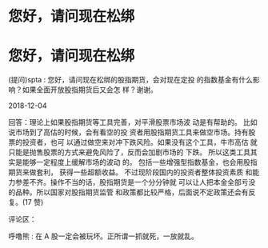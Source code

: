 # 您好，请问现在松绑

# 您好，请问现在松绑

(提问)spta : 您好，请问现在松绑的股指期货，会对现在定投 的指数基金有什么影响？如果全面开放股指期货后又会怎 样？谢谢。

2018-12-04

回答：理论上如果股指期货等工具完善，对平滑股票市场波 动是有帮助的。 比如说市场到了高估的时候，会有看空的投 资者用股指期货工具来做空市场。持有股票的投资者，也可 以通过做空来对冲下跌风险。如果没有这个工具，牛市高估 就只能是抛售股票的方式来避免风险了，反而会加剧市场的 下跌。 所以这类工具其实是能够一定程度上缓解市场的波动 的。 包括一些增强型指数基金，也会用股指期货来做套利， 获得一些超额收益。 不过现阶段国内的投资者整体投资素质 和能力参差不齐。操作不当的话，股指期货是一个分分钟就 可以让人把本金全部亏没的品种。所以国家对股指期货监管 和政策都比较严格，后面说不定政策还会有反复。(17 赞)

评论区：

呼噜熊 : 在 A 股一定会被玩坏。正所谓一抓就死，一放就乱。